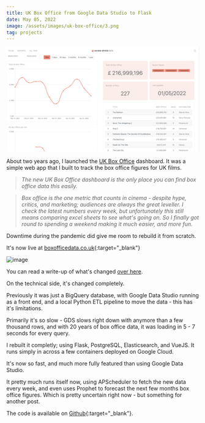 ```yaml
---
title: UK Box Office from Google Data Studio to Flask
date: May 05, 2022
image: /assets/images/uk-box-office/3.png
tag: projects
---
```


![image](/assets/images/uk-box-office/1.png)

About two years ago, I launched the [UK Box Office](./uk-box-office-dashboard) dashboard. It was a simple web app that I built to track the box office figures for UK films.

> _The new UK Box Office dashboard is the only place you can find box office data this easily._

> _Box office is the one metric that counts in cinema - despite hype, critics, and marketing; audiences are always the great leveller. I check the latest numbers every week, but unfortunately this still means comparing excel sheets to see what's going on. So I finally got round to spending a weekend making it much easier, and more fun._

Downtime during the pandemic did give me room to rebuild it from scratch.

It's now live at [boxofficedata.co.uk](https://boxofficedata.co.uk){:target="_blank"}

![image](/assets/images/uk-box-office/gif.gif)

You can read a write-up of what's changed [over here](./uk-box-office-data-rebuilt).

On the technical side, it's changed completely.

Previously it was just a BigQuery database, with Google Data Studio running as a front end, and a local Python ETL pipeline to move the data - this has it's limitations.

Primarily it's so slow - GDS slows right down with anymore than a few thousand rows, and with 20 years of box office data, it was loading in 5 - 7 seconds for every query.

I rebuilt it completly; using Flask, PostgreSQL, Elasticsearch, and VueJS. It runs simply in across a few containers deployed on Google Cloud.

It's now so fast, and much more fully featured than using Google Data Studio.

It pretty much runs itself now, using APScheduler to fetch the new data every week, and even uses Prophet to forecast the next few months box office figures. Which is pretty uncertain right now - but something for another post.

The code is available on [Github](https://github.com/AndyRae/uk-box-office){:target="_blank"}.